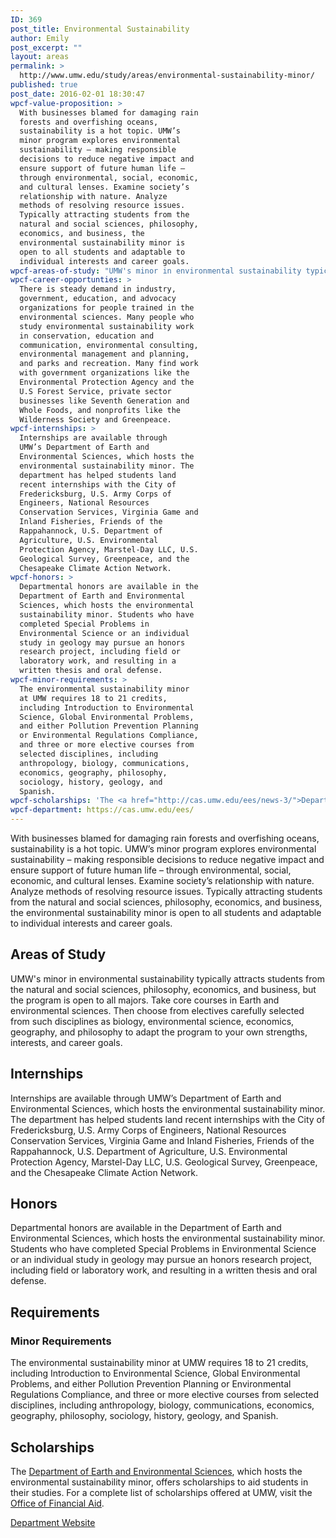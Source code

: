 ```yaml
---
ID: 369
post_title: Environmental Sustainability
author: Emily
post_excerpt: ""
layout: areas
permalink: >
  http://www.umw.edu/study/areas/environmental-sustainability-minor/
published: true
post_date: 2016-02-01 18:30:47
wpcf-value-proposition: >
  With businesses blamed for damaging rain
  forests and overfishing oceans,
  sustainability is a hot topic. UMW’s
  minor program explores environmental
  sustainability – making responsible
  decisions to reduce negative impact and
  ensure support of future human life –
  through environmental, social, economic,
  and cultural lenses. Examine society’s
  relationship with nature. Analyze
  methods of resolving resource issues.
  Typically attracting students from the
  natural and social sciences, philosophy,
  economics, and business, the
  environmental sustainability minor is
  open to all students and adaptable to
  individual interests and career goals.
wpcf-areas-of-study: "UMW's minor in environmental sustainability typically attracts students from the natural and social sciences, philosophy, economics, and business, but the program is open to all majors. Take core courses in Earth and environmental sciences. Then choose from electives carefully selected from such disciplines as biology, environmental science, economics, geography, and philosophy to adapt the program to your own strengths, interests, and career goals."
wpcf-career-opportunties: >
  There is steady demand in industry,
  government, education, and advocacy
  organizations for people trained in the
  environmental sciences. Many people who
  study environmental sustainability work
  in conservation, education and
  communication, environmental consulting,
  environmental management and planning,
  and parks and recreation. Many find work
  with government organizations like the
  Environmental Protection Agency and the
  U.S Forest Service, private sector
  businesses like Seventh Generation and
  Whole Foods, and nonprofits like the
  Wilderness Society and Greenpeace.
wpcf-internships: >
  Internships are available through
  UMW’s Department of Earth and
  Environmental Sciences, which hosts the
  environmental sustainability minor. The
  department has helped students land
  recent internships with the City of
  Fredericksburg, U.S. Army Corps of
  Engineers, National Resources
  Conservation Services, Virginia Game and
  Inland Fisheries, Friends of the
  Rappahannock, U.S. Department of
  Agriculture, U.S. Environmental
  Protection Agency, Marstel-Day LLC, U.S.
  Geological Survey, Greenpeace, and the
  Chesapeake Climate Action Network.
wpcf-honors: >
  Departmental honors are available in the
  Department of Earth and Environmental
  Sciences, which hosts the environmental
  sustainability minor. Students who have
  completed Special Problems in
  Environmental Science or an individual
  study in geology may pursue an honors
  research project, including field or
  laboratory work, and resulting in a
  written thesis and oral defense.
wpcf-minor-requirements: >
  The environmental sustainability minor
  at UMW requires 18 to 21 credits,
  including Introduction to Environmental
  Science, Global Environmental Problems,
  and either Pollution Prevention Planning
  or Environmental Regulations Compliance,
  and three or more elective courses from
  selected disciplines, including
  anthropology, biology, communications,
  economics, geography, philosophy,
  sociology, history, geology, and
  Spanish.
wpcf-scholarships: 'The <a href="http://cas.umw.edu/ees/news-3/">Department of Earth and Environmental Sciences</a>, which hosts the environmental sustainability minor, offers scholarships to aid students in their studies. For a complete list of scholarships offered at UMW, visit the <a href="https://www.umw.edu/financialaid/types/scholarship-opportunities/">Office of Financial Aid</a>.'
wpcf-department: https://cas.umw.edu/ees/
---
```


<!-- Types Custom Fields: -->

<!-- value-proposition -->
With businesses blamed for damaging rain forests and overfishing oceans, sustainability is a hot topic. UMW’s minor program explores environmental sustainability – making responsible decisions to reduce negative impact and ensure support of future human life – through environmental, social, economic, and cultural lenses. Examine society’s relationship with nature. Analyze methods of resolving resource issues. Typically attracting students from the natural and social sciences, philosophy, economics, and business, the environmental sustainability minor is open to all students and adaptable to individual interests and career goals.
<!-- End value-proposition -->

<!-- areas-of-study -->
<h2>Areas of Study</h2>UMW's minor in environmental sustainability typically attracts students from the natural and social sciences, philosophy, economics, and business, but the program is open to all majors. Take core courses in Earth and environmental sciences. Then choose from electives carefully selected from such disciplines as biology, environmental science, economics, geography, and philosophy to adapt the program to your own strengths, interests, and career goals.
<!-- End areas-of-study -->

<!-- internships -->
<h2>Internships</h2>Internships are available through UMW’s Department of Earth and Environmental Sciences, which hosts the environmental sustainability minor. The department has helped students land recent internships with the City of Fredericksburg, U.S. Army Corps of Engineers, National Resources Conservation Services, Virginia Game and Inland Fisheries, Friends of the Rappahannock, U.S. Department of Agriculture, U.S. Environmental Protection Agency, Marstel-Day LLC, U.S. Geological Survey, Greenpeace, and the Chesapeake Climate Action Network.
<!-- End internships -->

<!-- honors -->
<h2>Honors</h2>Departmental honors are available in the Department of Earth and Environmental Sciences, which hosts the environmental sustainability minor. Students who have completed Special Problems in Environmental Science or an individual study in geology may pursue an honors research project, including field or laboratory work, and resulting in a written thesis and oral defense.
<!-- End honors -->

<!-- requirements -->
<h2>Requirements</h2>
<!-- minor-requirements -->
<h3>Minor Requirements</h3>The environmental sustainability minor at UMW requires 18 to 21 credits, including Introduction to Environmental Science, Global Environmental Problems, and either Pollution Prevention Planning or Environmental Regulations Compliance, and three or more elective courses from selected disciplines, including anthropology, biology, communications, economics, geography, philosophy, sociology, history, geology, and Spanish.
<!-- End minor-requirements -->

<!-- End requirements -->

<!-- scholarships -->
<h2>Scholarships</h2>The <a href="http://cas.umw.edu/ees/news-3/">Department of Earth and Environmental Sciences</a>, which hosts the environmental sustainability minor, offers scholarships to aid students in their studies. For a complete list of scholarships offered at UMW, visit the <a href="https://www.umw.edu/financialaid/types/scholarship-opportunities/">Office of Financial Aid</a>.
<!-- End scholarships -->

<!-- department -->
<a href="https://cas.umw.edu/ees/" class="button">Department Website</a>
<!-- End department -->

<!-- End Types Custom Fields -->